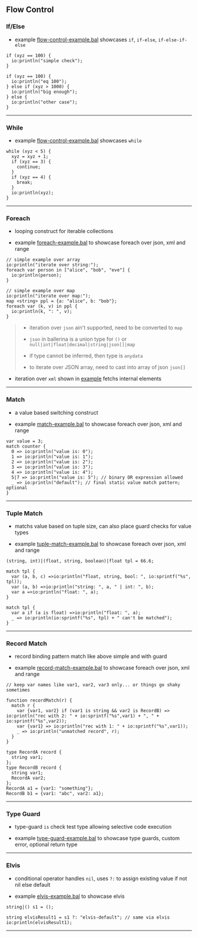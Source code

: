 
## Flow Control

### If/Else

* example [flow-control-example.bal](./flow-control-example.bal) showcases `if`, `if-else`, `if-else-if-else`

```
if (xyz == 100) {
  io:println("simple check");
}

if (xyz == 100) {
  io:println("eq 100");
} else if (xyz > 1000) {
  io:println("big enough");
} else {
  io:println("other case");
}
```

---

### While

* example [flow-control-example.bal](./flow-control-example.bal) showcases `while`

```
while (xyz < 5) {
  xyz = xyz + 1;
  if (xyz == 3) {
    continue;
  }
  if (xyz == 4) {
    break;
  }
  io:println(xyz);
}
```

---

### Foreach

* looping construct for iterable collections

* example [foreach-example.bal](./foreach-example.bal) to showcase foreach over json, xml and range

```
// simple example over array
io:println("iterate over string:");
foreach var person in ["alice", "bob", "eve"] {
  io:println(person);
}

// simple example over map
io:println("iterate over map:");
map <string> ppl = {a: "alice", b: "bob"};
foreach var (k, v) in ppl {
  io:println(k, ": ", v);
}
```

> * iteration over `json` ain't supported, need to be converted to `map`
>
> * `json` in ballerina is a union type for `()` or `null|int|float|decimal|string|json[]|map`
>
> * if type cannot be inferred, then type is `anydata`
>
> * to iterate over JSON array, need to cast into array of json `json[]`

* iteration over `xml` shown in [example](./flow-control-example.bal) fetchs internal elements

---

### Match

* a value based switching construct

* example [match-example.bal](./match-example.bal) to showcase foreach over json, xml and range

```
var value = 3;
match counter {
  0 => io:println("value is: 0");
  1 => io:println("value is: 1");
  2 => io:println("value is: 2");
  3 => io:println("value is: 3");
  4 => io:println("value is: 4");
  5|7 => io:println("value is: 5"); // binary OR expression allowed
  _ => io:println("default"); // final static value match pattern; optional
}
```

---

### Tuple Match

* matchs value based on tuple size, can also place guard checks for value types

* example [tuple-match-example.bal](./tuple-match-example.bal) to showcase foreach over json, xml and range

```
(string, int)|(float, string, boolean)|float tpl = 66.6;

match tpl {
  var (a, b, c) =>io:println("float, string, bool: ", io:sprintf("%s",     tpl));
  var (a, b) =>io:println("string: ", a, " | int: ", b);
  var a =>io:println("float: ", a);
}

match tpl {
  var a if (a is float) =>io:println("float: ", a);
  _ => io:println(io:sprintf("%s", tpl) + " can't be matched");
}
```

---

### Record Match

* record binding pattern match like above simple and with guard

* example [record-match-example.bal](./record-match-example.bal) to showcase foreach over json, xml and range

```
// keep var names like var1, var2, var3 only... or things go shaky sometimes

function recordMatch(r) {
  match r {
    var {var1, var2} if (var1 is string && var2 is RecordB) => io:println("rec with 2: " + io:sprintf("%s",var1) + ", " + io:sprintf("%s",var2));
    var {var1} => io:println("rec with 1: " + io:sprintf("%s",var1));
    _ => io:println("unmatched record", r);
  }
}

type RecordA record {
  string var1;
};
type RecordB record {
  string var1;
  RecordA var2;
};
RecordA a1 = {var1: "something"};
RecordB b1 = {var1: "abc", var2: a1};
```

---

### Type Guard

* type-guard `is` check test type allowing selective code execution

* example [type-guard-example.bal](./type-guard-example.bal) to showcase type guards, custom error, optional return type

---

### Elvis

* conditional operator handles `nil`, uses `?:` to assign existing value if not nil else default

* example [elvis-example.bal](./elvis-example.bal) to showcase elvis

```
string|() s1 = ();

string elvisResult1 = s1 ?: "elvis-default"; // same via elvis
io:println(elvisResult1);
```

---
